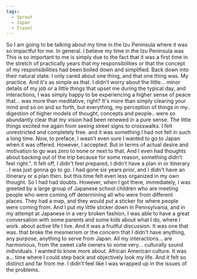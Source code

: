 ```yaml
---
tags:
  - Sprout
  - Japan
  - Travel
---
```



So I am going to be talking about my time in the Izu Peninsula where it was so impactful for me. In general. I believe my time in the Izu Peninsula was This is so important to me is simply due to the fact that it was a first time in the stretch of practically years that my responsibilities or that the concept of my responsibilities had been boiled down and simplified. Back down into their natural state. I only cared about one thing, and that one thing was. My practice. And it's as simple as that. I didn't worry about the little... minor details of my job or a little things that upset me during the typical day, and interactions, I was simply happy to be experiencing a higher sense of peace that... was more than meditative, right? It's more than simply clearing your mind and so on and so forth, but everything, my perception of things in my.. digestion of higher models of thought, concepts and people.. were so abundantly clear that my vision had been renewed in a pure sense. The little things excited me again from seeing street signs to crosswalks. I felt unrestricted and completely free. and it was something I had not felt in such a long time. Now, to preface, I wasn't even sure I wanted to go to Japan when it was offered. However, I accepted. But in terms of actual desire and motivation to go was zero to none or next to that. And I even had thoughts about backing out of the trip because for some reason, something didn't feel right.". It felt off, I didn't feel prepared, I didn't have a plan in or itinerary . I was just gonna go to go. I had gone six years prior, and I didn't have an itinerary or a plan then. but this time felt even less organized in my own thought. So I had had doubts. However, when I got there, immediately, I was greeted by a large group of Japanese school children who are meeting people who were coming off determining all who were from different places. They had a map, and they would put a sticker for where people were coming from. And I put my little sticker down in Pennsylvania, and in my attempt at Japanese in a very broken fashion, I was able to have a great conversation with some parents and some kids about what I do, where I work. about active life I live. And it was a fruitful discussion. It was one that was. that broke the mesmerism or the concern that I didn't have anything, any purpose, anything to serve from Japan. All my interactions... are harmonious, from the sweet cafe owners to some very... culturally sound individuals. I wanted to know more about. African American culture. It was a... time where I could step back and objectively look my life. And it felt so distinct and far from me. I didn't feel like I was wrapped up in the issues of the problems. 